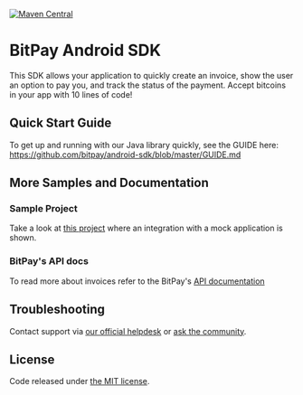 [![Maven Central](https://maven-badges.herokuapp.com/maven-central/com.bitpay/android-sdk/badge.svg)](https://maven-badges.herokuapp.com/maven-central/com.bitpay/android-sdk)

# BitPay Android SDK

This SDK allows your application to quickly create an invoice, show the user an option to pay you, and track the status of the payment. Accept bitcoins in your app with 10 lines of code!

## Quick Start Guide

To get up and running with our Java library quickly, see the GUIDE here: https://github.com/bitpay/android-sdk/blob/master/GUIDE.md


## More Samples and Documentation

### Sample Project

Take a look at [this project](https://github.com/bitpay/android-sdk-sample) where an integration with a mock application is shown.

### BitPay's API docs

To read more about invoices refer to the BitPay's [API documentation](https://bitpay.com/api)


## Troubleshooting

Contact support via [our official helpdesk](https://support.bitpay.com) or [ask the community](https://github.com/bitpay/android-sdk/issues).

## License

Code released under [the MIT license](https://github.com/bitpay/android-sdk/blob/master/LICENSE).
